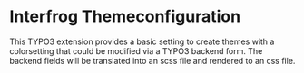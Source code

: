 # Interfrog Themeconfiguration

This TYPO3 extension provides a basic setting to create themes with a colorsetting that could be modified via a TYPO3 backend form. The backend fields will be translated into an scss file and rendered to an css file.